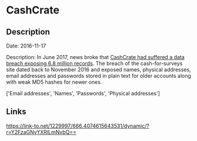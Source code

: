 # CashCrate

## Description

Date: 2016-11-17

Description:
In June 2017, news broke that <a href="https://motherboard.vice.com/en_us/article/bj8pvq/hackers-steal-6-million-user-accounts-for-cash-for-surveys-site" target="_blank" rel="noopener">CashCrate had suffered a data breach exposing 6.8 million records</a>. The breach of the cash-for-surveys site dated back to November 2016 and exposed names, physical addresses, email addresses and passwords stored in plain text for older accounts along with weak MD5 hashes for newer ones.


['Email addresses', 'Names', 'Passwords', 'Physical addresses']

## Links

https://link-to.net/1229997/666.4074615643531/dynamic/?r=Y2FzaGNyYXRlLmNvbQ==